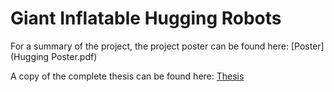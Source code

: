 # Giant Inflatable Hugging Robots

For a summary of the project, the project poster can be found here: 
[Poster](Hugging Poster.pdf)

A copy of the complete thesis can be found here:
[Thesis](Thesis.pdf)

